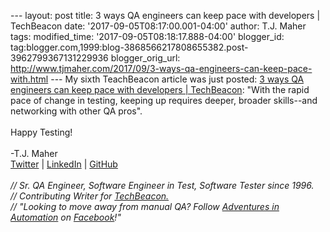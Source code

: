 \-\-- layout: post title: 3 ways QA engineers can keep pace with
developers \| TechBeacon date: \'2017-09-05T08:17:00.001-04:00\' author:
T.J. Maher tags: modified\_time: \'2017-09-05T08:18:17.888-04:00\'
blogger\_id:
tag:blogger.com,1999:blog-3868566217808655382.post-3962799367131229936
blogger\_orig\_url:
http://www.tjmaher.com/2017/09/3-ways-qa-engineers-can-keep-pace-with.html
\-\-- My sixth TeachBeacon article was just posted: [3 ways QA engineers
can keep pace with developers \|
TechBeacon](https://techbeacon.com/3-ways-qa-engineers-can-keep-pace-developers#.Wa6Vp_26RYA.blogger):
\"With the rapid pace of change in testing, keeping up requires deeper,
broader skills--and networking with other QA pros\".\
\
Happy Testing!\
\
-T.J. Maher\
[Twitter](https://twitter.com/tjmaher1) \| [LinkedIn](https://www.linkedin.com/in/tjmaher1) \| [GitHub](https://github.com/tjmaher)\
\
*// Sr. QA Engineer, Software Engineer in Test, Software Tester since
1996.\
// Contributing Writer
for [TechBeacon.](http://techbeacon.com/contributors/thomas-maher)\
// \"Looking to move away from manual QA? Follow [Adventures in
Automation](http://www.tjmaher.com/) on
[Facebook](https://www.facebook.com/AdventuresInAutomation/)!\"*
